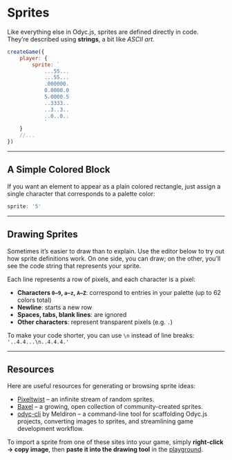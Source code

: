 <script>
import Aside from '../../../lib/ui/Doc/Aside.svelte'
import Emoji from '../../../lib/ui/Doc/Emoji.svelte'
import PaintDemo from '../../../lib/ui/Doc/PaintDemo.svelte'
</script>

# <Emoji src="👾"/> Sprites

Like everything else in Odyc.js, sprites are defined directly in code.  
They’re described using **strings**, a bit like _ASCII art_.

```js
createGame({
	player: {
		sprite: `
			...55...
			...55...
			.000000.
			0.0000.0
			5.0000.5
			..3333..
			..3..3..
			..0..0..
			`
	}
	//...
})
```

---

## <Emoji src="🟦" /> A Simple Colored Block

If you want an element to appear as a plain colored rectangle, just assign a single character that corresponds to a palette color:

```js
sprite: '5'
```

---

## <Emoji src="✍️" /> Drawing Sprites

Sometimes it’s easier to draw than to explain.
Use the editor below to try out how sprite definitions work.
On one side, you can draw; on the other, you’ll see the code string that represents your sprite.

<PaintDemo/>

Each line represents a row of pixels, and each character is a pixel:

- **Characters `0–9`, `a–z`, `A–Z`**: correspond to entries in your palette (up to 62 colors total)
- **Newline**: starts a new row
- **Spaces, tabs, blank lines**: are ignored
- **Other characters**: represent transparent pixels (e.g. `.`)

<Aside>

To make your code shorter, you can use `\n` instead of line breaks:  
`'..4.4...\n..4.4.4.'`

</Aside>

---

## <Emoji src="👀" /> Resources

Here are useful resources for generating or browsing sprite ideas:

- [Pixeltwist](https://pixeltwist.achtaitaipai.com/) – an infinite stream of random sprites.
- [Baxel](https://baxel.achtaitaipai.com/) – a growing, open collection of community-created sprites.
- [odyc-cli](https://github.com/Meldiron/odyc-cli) by Meldiron – a command-line tool for scaffolding Odyc.js projects, converting images to sprites, and streamlining game development workflow.

<Aside>

To import a sprite from one of these sites into your game, simply **right-click → copy image**, then **paste it into the drawing tool** in the [playground](/playground).

</Aside>

